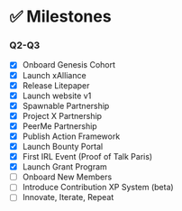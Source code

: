 # ✅ Milestones

### Q2-Q3

* [x] Onboard Genesis Cohort
* [x] Launch xAlliance
* [x] Release Litepaper
* [x] Launch website v1
* [x] Spawnable Partnership
* [x] Project X Partnership
* [x] PeerMe Partnership
* [x] Publish Action Framework
* [x] Launch Bounty Portal
* [x] First IRL Event (Proof of Talk Paris)
* [x] Launch Grant Program
* [ ] Onboard New Members
* [ ] Introduce Contribution XP System (beta)
* [ ] Innovate, Iterate, Repeat
